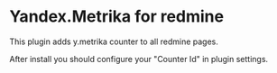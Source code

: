 Yandex.Metrika for redmine
==========================

This plugin adds y.metrika counter to all redmine pages.

After install you should configure your "Counter Id" in plugin settings.
